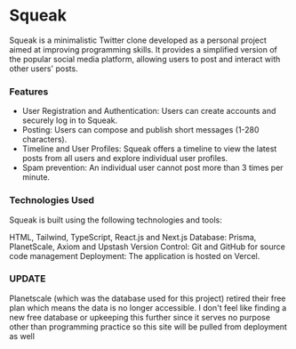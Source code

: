 # Squeak

Squeak is a minimalistic Twitter clone developed as a personal project aimed at improving programming skills. It provides a simplified version of the popular social media platform, allowing users to post and interact with other users' posts.

### Features
- User Registration and Authentication: Users can create accounts and securely log in to Squeak.
- Posting: Users can compose and publish short messages (1-280 characters).
- Timeline and User Profiles: Squeak offers a timeline to view the latest posts from all users and explore individual user profiles.
- Spam prevention: An individual user cannot post more than 3 times per minute.

### Technologies Used
Squeak is built using the following technologies and tools:

HTML, Tailwind, TypeScript, React.js and Next.js
Database: Prisma, PlanetScale, Axiom and Upstash
Version Control: Git and GitHub for source code management
Deployment: The application is hosted on Vercel.


### UPDATE
Planetscale (which was the database used for this project) retired their free plan which means the data is no longer accessible.
I don't feel like finding a new free database or upkeeping this further since it serves no purpose other than programming practice so this site will be pulled from deployment as well
